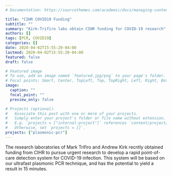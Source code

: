 ```yaml
---
# Documentation: https://sourcethemes.com/academic/docs/managing-content/

title: "CIHR COVID19 Funding"
subtitle: ""
summary: "Kirk-Trifiro labs obtain CIHR funding for COVID-19 research"
authors: []
tags: [PCR, COVID19]
categories: []
date: 2020-04-02T15:55:20-04:00
lastmod: 2020-04-02T15:55:20-04:00
featured: false
draft: false

# Featured image
# To use, add an image named `featured.jpg/png` to your page's folder.
# Focal points: Smart, Center, TopLeft, Top, TopRight, Left, Right, BottomLeft, Bottom, BottomRight.
image:
  caption: ""
  focal_point: ""
  preview_only: false

# Projects (optional).
#   Associate this post with one or more of your projects.
#   Simply enter your project's folder or file name without extension.
#   E.g. `projects = ["internal-project"]` references `content/project/deep-learning/index.md`.
#   Otherwise, set `projects = []`.
projects: ["plasmonic-pcr"]
---
```

The research laboratories of Mark Trifiro and Andrew Kirk recntly obtained funding from CIHR to pursue urgent research to develop a rapid point-of-care detection system for COVID-19 infection. This system will be based on our ultrafast plasmonic PCR technique, and has the potential to yield a result in 15 minutes.